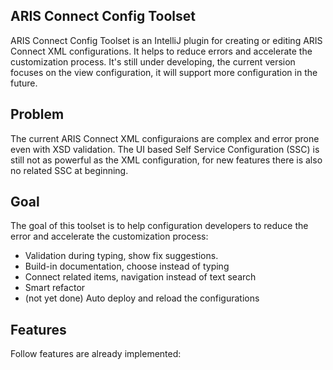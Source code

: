 ARIS Connect Config Toolset
-------------
ARIS Connect Config Toolset is an IntelliJ plugin for creating or editing ARIS Connect XML configurations. It helps to reduce errors and accelerate the customization process. It's still under developing, the current version focuses on the view configuration, it will support more configuration in the future.

Problem
-------------
The current ARIS Connect XML configuraions are complex and error prone even with XSD validation. The UI based Self Service Configuration (SSC) is still not as powerful as the XML configuration, for new features there is also no related SSC at beginning.

Goal
-------------
The goal of this toolset is to help configuration developers to reduce the error and accelerate the customization process:
- Validation during typing, show fix suggestions.
- Build-in documentation, choose instead of typing
- Connect related items, navigation instead of text search
- Smart refactor
- (not yet done) Auto deploy and reload the configurations

Features
-------------
Follow features are already implemented:
